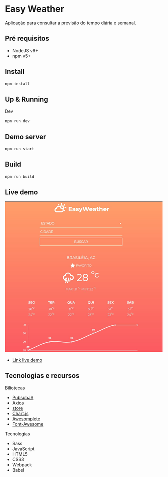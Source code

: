 # Easy Weather

Aplicação para consultar a previsão do tempo diária e semanal.

## Pré requisitos

- NodeJS v6+
- npm v5+

## Install

```sh
npm install
```

## Up & Running
Dev
```sh
npm run dev
```
## Demo server
```sh
npm run start
```
## Build
```sh
npm run build
```
## Live demo
![](https://github.com/vmarcosp/easy-weather/blob/master/demo/1.JPG)
- [Link live demo](https://easyweather.netlify.com/)

## Tecnologias e recursos
Biliotecas
- [PubsubJS](https://github.com/mroderick/PubSubJS)
- [Axios](https://github.com/axios/axios)
- [store](https://github.com/marcuswestin/store.js/)
- [Chart.js](https://github.com/chartjs/Chart.js)
- [Awesomplete](https://github.com/LeaVerou/awesomplete)
- [Font-Awesome](https://fontawesome.com/)

Tecnologias
- Sass
- JavaScript
- HTML5
- CSS3
- Webpack
- Babel
